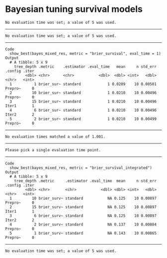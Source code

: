 # Bayesian tuning survival models 

    No evaluation time was set; a value of 5 was used.

---

    No evaluation time was set; a value of 5 was used.

---

    Code
      show_best(bayes_mixed_res, metric = "brier_survival", eval_time = 1)
    Output
      # A tibble: 5 x 9
        tree_depth .metric    .estimator .eval_time   mean     n std_err .config .iter
             <dbl> <chr>      <chr>           <dbl>  <dbl> <int>   <dbl> <chr>   <int>
      1          1 brier_sur~ standard            1 0.0209    10 0.00501 Prepro~     0
      2         10 brier_sur~ standard            1 0.0210    10 0.00496 Prepro~     0
      3         15 brier_sur~ standard            1 0.0210    10 0.00496 Iter1       1
      4          6 brier_sur~ standard            1 0.0210    10 0.00496 Iter2       2
      5          2 brier_sur~ standard            1 0.0210    10 0.00499 Prepro~     0

---

    No evaluation times matched a value of 1.001.

---

    Please pick a single evaluation time point.

---

    Code
      show_best(bayes_mixed_res, metric = "brier_survival_integrated")
    Output
      # A tibble: 5 x 9
        tree_depth .metric     .estimator .eval_time  mean     n std_err .config .iter
             <dbl> <chr>       <chr>           <dbl> <dbl> <int>   <dbl> <chr>   <int>
      1         10 brier_surv~ standard           NA 0.125    10 0.00897 Prepro~     0
      2         15 brier_surv~ standard           NA 0.125    10 0.00897 Iter1       1
      3          6 brier_surv~ standard           NA 0.125    10 0.00897 Iter2       2
      4          2 brier_surv~ standard           NA 0.137    10 0.00884 Prepro~     0
      5          1 brier_surv~ standard           NA 0.143    10 0.00865 Prepro~     0

---

    No evaluation time was set; a value of 5 was used.

